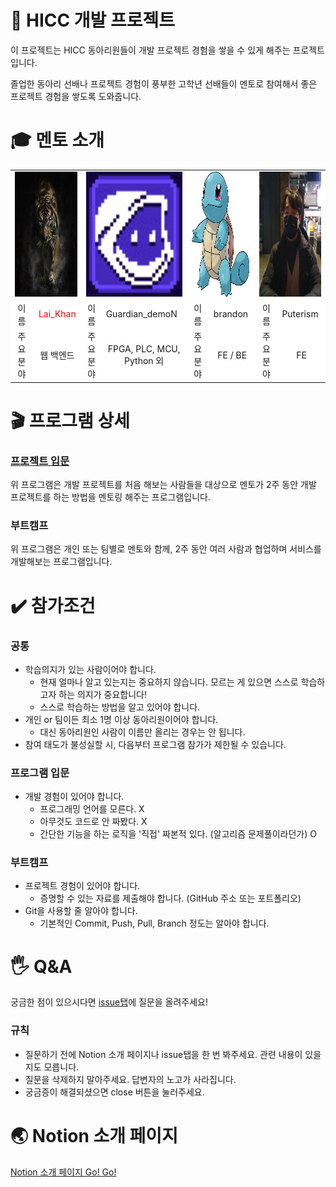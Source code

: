 # :ocean: HICC 개발 프로젝트
이 프로젝트는 HICC 동아리원들이 개발 프로젝트 경험을 쌓을 수 있게 해주는 프로젝트입니다.

졸업한 동아리 선배나 프로젝트 경험이 풍부한 고학년 선배들이 멘토로 참여해서 좋은 프로젝트 경험을 쌓도록 도와줍니다.

# :mortar_board: 멘토 소개
<table>
  <!-- Mentore Image -->
  <tr style="background-color:#fff">
    <td colspan="2" style="text-align:center">
      <img src="mentor/mentor_1.jpg" width="200px" height="200px" />
    </td>
    <td colspan="2" style="text-align:center">
      <img src="mentor/mentor_2.png" width="200px" height="200px" />
    </td>
    <td colspan="2" style="text-align:center">
      <img src="mentor/mentor_3.png" width="200px" height="200px" />
    </td>
    <td colspan="2" style="text-align:center">
      <img src="mentor/mentor_4.jpeg" width="200px" height="200px" />
    </td>
  </tr>
  <!-- Mentor Name -->
  <tr style="background-color:#fff">
    <td class="text-center" style="text-align:center">
      이름
    </td>
    <td class="mentor-name" id="lai-khan" style="text-align:center;color:#f00">
      Lai_Khan
    </td>
    <td class="text-center" style="text-align:center">
      이름
    </td>
    <td class="mentor-name" id="guardian_demon">
      Guardian_demoN
    </td>
    <td class="text-center" style="text-align:center">
      이름
    </td>
    <td class="mentor-name" id="guardian_demon">
      brandon
    </td>
    <td class="text-center" style="text-align:center">
      이름
    </td>
    <td class="mentor-name" id="puterism">
      Puterism
    </td>
  </tr>
  <!-- Mentor Position -->
  <!-- Main Field -->
  <tr style="background-color:#fff">
    <td  class="text-center" style="text-align:center">
      주요 분야
    </td>
    <td  class="text-center" style="text-align:center">
      웹 백엔드
    </td>
    <td  class="text-center" style="text-align:center">
      주요 분야
    </td>
    <td  class="text-center" style="text-align:center">
      FPGA, PLC, MCU, Python 외
    </td>
    <td  class="text-center" style="text-align:center">
      주요 분야
    </td>
    <td  class="text-center" style="text-align:center">
      FE / BE
    </td>
    <td  class="text-center" style="text-align:center">
      주요 분야
    </td>
    <td  class="text-center" style="text-align:center">
      FE
    </td>
  </tr>
</table>

# :clapper: 프로그램 상세

### [프로젝트 입문](https://github.com/HICC-Introduction/Common/tree/main)
위 프로그램은 개발 프로젝트를 처음 해보는 사람들을 대상으로 멘토가 2주 동안 개발 프로젝트를 하는 방법을 멘토링 해주는 프로그램입니다.

### 부트캠프
위 프로그램은 개인 또는 팀별로 멘토와 함께, 2주 동안 여러 사람과 협업하며 서비스를 개발해보는 프로그램입니다.

# :heavy_check_mark: 참가조건

### 공통
- 학습의지가 있는 사람이어야 합니다.
  - 현재 얼마나 알고 있는지는 중요하지 않습니다. 모르는 게 있으면 스스로 학습하고자 하는 의지가 중요합니다!
  - 스스로 학습하는 방법을 알고 있어야 합니다.
- 개인 or 팀이든 최소 1명 이상 동아리원이어야 합니다.
  - 대신 동아리원인 사람이 이름만 올리는 경우는 안 됩니다.
- 참여 태도가 불성실할 시, 다음부터 프로그램 참가가 제한될 수 있습니다.

### 프로그램 입문
- 개발 경험이 있어야 합니다.
  - 프로그래밍 언어를 모른다. X
  - 아무것도 코드로 안 짜봤다. X
  - 간단한 기능을 하는 로직을 '직접' 짜본적 있다. (알고리즘 문제풀이라던가) O

### 부트캠프
- 프로젝트 경험이 있어야 합니다.
  - 증명할 수 있는 자료를 제출해야 합니다. (GitHub 주소 또는 포트폴리오)
- Git을 사용할 줄 알아야 합니다.
  - 기본적인 Commit, Push, Pull, Branch 정도는 알아야 합니다.

# :raised_hand_with_fingers_splayed: Q&A
궁금한 점이 있으시다면 [issue탭](https://github.com/HICC-Official/Common/issues)에 질문을 올려주세요!

### 규칙
- 질문하기 전에 Notion 소개 페이지나 issue탭을 한 번 봐주세요. 관련 내용이 있을지도 모릅니다.
- 질문을 삭제하지 말아주세요. 답변자의 노고가 사라집니다.
- 궁금증이 해결되셨으면 close 버튼을 눌러주세요.

# :earth_asia: Notion 소개 페이지
[Notion 소개 페이지 Go! Go!](https://www.notion.so/HICC-3b4f73106d7441e6b2e5d38db3943ad9)

